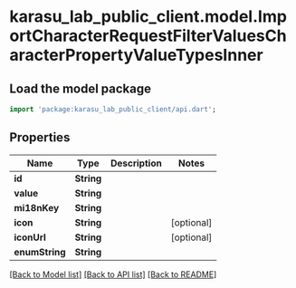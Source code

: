 # karasu_lab_public_client.model.ImportCharacterRequestFilterValuesCharacterPropertyValueTypesInner

## Load the model package
```dart
import 'package:karasu_lab_public_client/api.dart';
```

## Properties
Name | Type | Description | Notes
------------ | ------------- | ------------- | -------------
**id** | **String** |  | 
**value** | **String** |  | 
**mi18nKey** | **String** |  | 
**icon** | **String** |  | [optional] 
**iconUrl** | **String** |  | [optional] 
**enumString** | **String** |  | 

[[Back to Model list]](../README.md#documentation-for-models) [[Back to API list]](../README.md#documentation-for-api-endpoints) [[Back to README]](../README.md)


